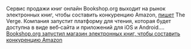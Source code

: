 <!--2025-01-30 14:30:48-->
<div class="yb">
  <div class="rss smaller1 habr"><p>Сервис продажи книг онлайн Bookshop.org выходит на&nbsp;рынок электронных книг, чтобы составить конкуренцию Amazon, <a href="https://www.theverge.com/tech/597137/bookshop-org-ebooks" rel="noopener noreferrer nofollow">пишет</a> The Verge. Компания запустит платформу для&nbsp;чтения, которая будет доступна в&nbsp;виде веб‑сайта и приложений для&nbsp;iOS и Android.... <br><a class="light" href="https://habr.com/ru/news/878082/?utm_source=habrahabr&utm_medium=rss&utm_campaign=878082">Bookshop.org запустил магазин электронных книг, чтобы составить конкуренцию Amazon</a></div>
</div>
